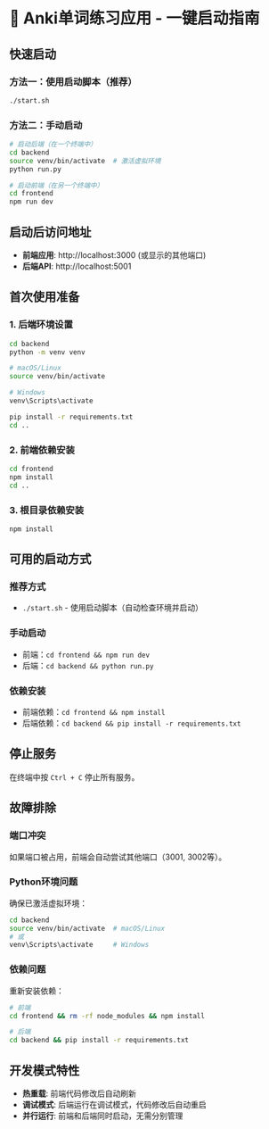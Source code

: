 # 🚀 Anki单词练习应用 - 一键启动指南

## 快速启动

### 方法一：使用启动脚本（推荐）
```bash
./start.sh
```

### 方法二：手动启动
```bash
# 启动后端（在一个终端中）
cd backend
source venv/bin/activate  # 激活虚拟环境
python run.py

# 启动前端（在另一个终端中）
cd frontend
npm run dev
```

## 启动后访问地址

- **前端应用**: http://localhost:3000 (或显示的其他端口)
- **后端API**: http://localhost:5001

## 首次使用准备

### 1. 后端环境设置
```bash
cd backend
python -m venv venv

# macOS/Linux
source venv/bin/activate

# Windows
venv\Scripts\activate

pip install -r requirements.txt
cd ..
```

### 2. 前端依赖安装
```bash
cd frontend
npm install
cd ..
```

### 3. 根目录依赖安装
```bash
npm install
```

## 可用的启动方式

### 推荐方式
- `./start.sh` - 使用启动脚本（自动检查环境并启动）

### 手动启动
- 前端：`cd frontend && npm run dev`
- 后端：`cd backend && python run.py`

### 依赖安装
- 前端依赖：`cd frontend && npm install`
- 后端依赖：`cd backend && pip install -r requirements.txt`

## 停止服务

在终端中按 `Ctrl + C` 停止所有服务。

## 故障排除

### 端口冲突
如果端口被占用，前端会自动尝试其他端口（3001, 3002等）。

### Python环境问题
确保已激活虚拟环境：
```bash
cd backend
source venv/bin/activate  # macOS/Linux
# 或
venv\Scripts\activate     # Windows
```

### 依赖问题
重新安装依赖：
```bash
# 前端
cd frontend && rm -rf node_modules && npm install

# 后端
cd backend && pip install -r requirements.txt
```

## 开发模式特性

- **热重载**: 前端代码修改后自动刷新
- **调试模式**: 后端运行在调试模式，代码修改后自动重启
- **并行运行**: 前端和后端同时启动，无需分别管理